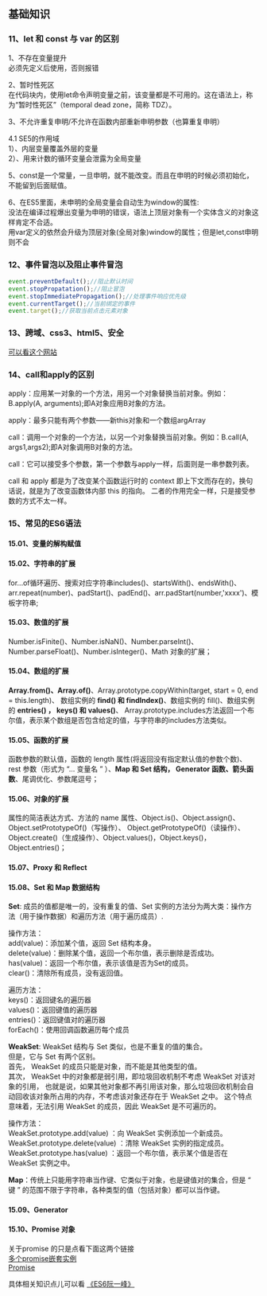 ## 基础知识

### <dvi id="class01-11">11、let 和 const 与 var 的区别</div>                        
1、不存在变量提升                                                  
必须先定义后使用，否则报错                               

2、暂时性死区                     
在代码块内，使用let命令声明变量之前，该变量都是不可用的。这在语法上，称为“暂时性死区”（temporal dead zone，简称 TDZ）。

3、不允许重复申明/不允许在函数内部重新申明参数（也算重复申明）                            

4.1 SE5的作用域                     
1）、内层变量覆盖外层的变量                                  
2）、用来计数的循环变量会泄露为全局变量                                        
    
5、const是一个常量，一旦申明，就不能改变。而且在申明的时候必须初始化，不能留到后面赋值。                     

6、在ES5里面，未申明的全局变量会自动生为window的属性:                            
没法在编译过程爆出变量为申明的错误，语法上顶层对象有一个实体含义的对象这样肯定不合适。                             
用var定义的依然会升级为顶层对象(全局对象)window的属性；但是let,const申明则不会                               

### <div id="class01-12">12、事件冒泡以及阻止事件冒泡</div>
```javascript
event.preventDefault();//阻止默认时间
event.stopPropatation();//阻止冒泡
event.stopImmediatePropagation();//处理事件响应优先级
event.currentTarget();//当前绑定的事件
event.target();//获取当前点击元素对象
```

### <div id="class01-13">13、跨域、css3、html5、安全</div>
[可以看这个网站](http://blog.csdn.net/gane_cheng/article/details/52819118)


### <div id="class01-14">14、call和apply的区别</div>
apply：应用某一对象的一个方法，用另一个对象替换当前对象。例如：B.apply(A, arguments);即A对象应用B对象的方法。

apply：最多只能有两个参数——新this对象和一个数组argArray

call：调用一个对象的一个方法，以另一个对象替换当前对象。例如：B.call(A, args1,args2);即A对象调用B对象的方法。

call：它可以接受多个参数，第一个参数与apply一样，后面则是一串参数列表。

call 和 apply 都是为了改变某个函数运行时的 context 即上下文而存在的，换句话说，就是为了改变函数体内部 this 的指向。
二者的作用完全一样，只是接受参数的方式不太一样。



### <div id="class01-15">15、常见的ES6语法</div>
#### 15.01、变量的解构赋值

#### 15.02、字符串的扩展
for...of循环遍历、搜索对应字符串includes()、startsWith()、endsWith()、
arr.repeat(number)、padStart()、padEnd()、arr.padStart(number,'xxxx')、模板字符串;


#### 15.03、数值的扩展
Number.isFinite()、Number.isNaN()、Number.parseInt()、Number.parseFloat()、Number.isInteger()、Math 对象的扩展；

#### 15.04、数组的扩展
**Array.from()、Array.of()**、Array.prototype.copyWithin(target, start = 0, end = this.length)、
数组实例的 **find() 和 findIndex()**、数组实例的 fill()、数组实例的 **entries() ， keys() 和 values()**、
Array.prototype.includes方法返回一个布尔值，表示某个数组是否包含给定的值，与字符串的includes方法类似。

#### 15.05、函数的扩展
函数参数的默认值，函数的 length 属性(将返回没有指定默认值的参数个数)、rest 参数（形式为 “... 变量名 ” ）、**Map 和 Set 结构， Generator 函数、箭头函数**、尾调优化、参数尾逗号；

#### 15.06、对象的扩展
属性的简洁表达方式、方法的 name 属性、Object.is()、Object.assign()、Object.setPrototypeOf()（写操作）、
Object.getPrototypeOf()（读操作）、Object.create()（生成操作）、Object.values()，Object.keys()，Object.entries()；

#### 15.07、Proxy 和 Reflect

#### 15.08、Set 和 Map 数据结构
**Set**: 成员的值都是唯一的，没有重复的值、Set 实例的方法分为两大类：操作方法（用于操作数据）和遍历方法（用于遍历成员）.

操作方法：               
add(value)：添加某个值，返回 Set 结构本身。                   
delete(value)：删除某个值，返回一个布尔值，表示删除是否成功。                       
has(value)：返回一个布尔值，表示该值是否为Set的成员。                   
clear()：清除所有成员，没有返回值。                           

遍历方法：                       
keys()：返回键名的遍历器                     
values()：返回键值的遍历器                   
entries()：返回键值对的遍历器                     
forEach()：使用回调函数遍历每个成员               

           
**WeakSet**: WeakSet 结构与 Set 类似，也是不重复的值的集合。                             
但是，它与 Set 有两个区别。                        
首先， WeakSet 的成员只能是对象，而不能是其他类型的值。                                
其次， WeakSet 中的对象都是弱引用，即垃圾回收机制不考虑 WeakSet 对该对象的引用，
也就是说，如果其他对象都不再引用该对象，那么垃圾回收机制会自动回收该对象所占用的内存，不考虑该对象还存在于 WeakSet 之中。
这个特点意味着，无法引用 WeakSet 的成员，因此 WeakSet 是不可遍历的。

操作方法：               
WeakSet.prototype.add(value) ：向 WeakSet 实例添加一个新成员。              
WeakSet.prototype.delete(value) ：清除 WeakSet 实例的指定成员。                    
WeakSet.prototype.has(value) ：返回一个布尔值，表示某个值是否在 WeakSet 实例之中。                            

**Map**：传统上只能用字符串当作键、它类似于对象，也是键值对的集合，但是 “ 键 ” 的范围不限于字符串，各种类型的值（包括对象）都可以当作键。

#### 15.09、Generator

#### 15.10、Promise 对象
关于promise 的只是点看下面这两个链接                          
[多个promise嵌套实例](../../18年/4月/03、多个promise嵌套实例/README.md)                        
[Promise](../02、ES6&7/12、Promise对象/README.md)

具体相关知识点儿可以看 [《ES6阮一峰》](../02、ES6&7)